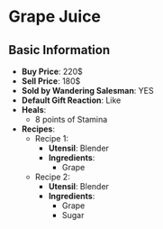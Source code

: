 # Grape Juice

## Basic Information

- **Buy Price**: 220$
- **Sell Price**: 180$
- **Sold by Wandering Salesman**: YES
- **Default Gift Reaction**: Like
- **Heals**:
  - 8 points of Stamina
- **Recipes**:
  - Recipe 1:
    - **Utensil**: Blender
    - **Ingredients**:
      - Grape
  - Recipe 2:
    - **Utensil**: Blender
    - **Ingredients**:
      - Grape
      - Sugar